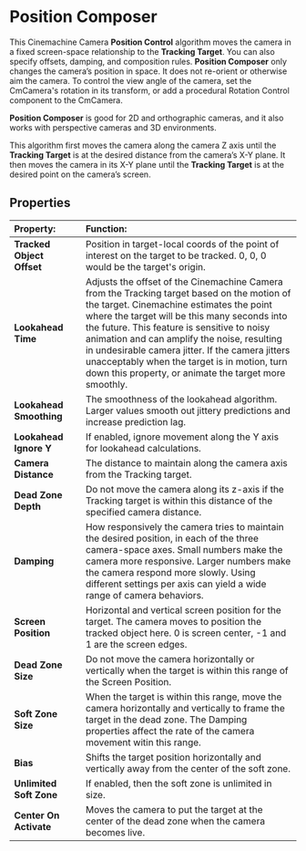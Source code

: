# Position Composer

This Cinemachine Camera __Position Control__ algorithm moves the camera in a fixed screen-space relationship to the __Tracking Target__. You can also specify offsets, damping, and composition rules. __Position Composer__ only changes the camera’s position in space. It does not re-orient or otherwise aim the camera.  To control the view angle of the camera, set the CmCamera's rotation in its transform, or add a procedural Rotation Control component to the CmCamera.

__Position Composer__ is good for 2D and orthographic cameras, and it also works with perspective cameras and 3D environments.

This algorithm first moves the camera along the camera Z axis until the __Tracking Target__ is at the desired distance from the camera’s X-Y plane. It then moves the camera in its X-Y plane until the __Tracking Target__ is at the desired point on the camera’s screen.

## Properties

| **Property:** || **Function:** |
|:---|:---|:---|
| __Tracked Object Offset__ || Position in target-local coords of the point of interest on the target to be tracked.  0, 0, 0 would be the target's origin. |
| __Lookahead Time__ || Adjusts the offset of the Cinemachine Camera from the Tracking target based on the motion of the target. Cinemachine estimates the point where the target will be this many seconds into the future. This feature is sensitive to noisy animation and can amplify the noise, resulting in undesirable camera jitter. If the camera jitters unacceptably when the target is in motion, turn down this property, or animate the target more smoothly. |
| __Lookahead Smoothing__ || The smoothness of the lookahead algorithm. Larger values smooth out jittery predictions and increase prediction lag. |
| __Lookahead Ignore Y__ || If enabled, ignore movement along the Y axis for lookahead calculations. |
| __Camera Distance__ || The distance to maintain along the camera axis from the Tracking target. |
| __Dead Zone Depth__ || Do not move the camera along its z-axis if the Tracking target is within this distance of the specified camera distance. |
| __Damping__ || How responsively the camera tries to maintain the desired position, in each of the three camera-space axes.  Small numbers make the camera more responsive. Larger numbers make the camera respond more slowly.  Using different settings per axis can yield a wide range of camera behaviors. |
| __Screen Position__ || Horizontal and vertical screen position for the target. The camera moves to position the tracked object here. 0 is screen center, -1 and 1 are the screen edges. |
| __Dead Zone Size__ || Do not move the camera horizontally or vertically when the target is within this range of the Screen Position. |
| __Soft Zone Size__ || When the target is within this range, move the camera horizontally and vertically to frame the target in the dead zone. The Damping properties affect the rate of the camera movement witin this range.  |
| __Bias__ || Shifts the target position horizontally and vertically away from the center of the soft zone. |
| __Unlimited Soft Zone__ || If enabled, then the soft zone is unlimited in size. |
| __Center On Activate__ || Moves the camera to put the target at the center of the dead zone when the camera becomes live. |
